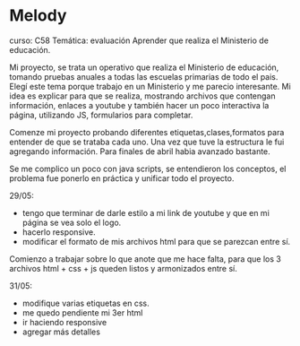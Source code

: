 # Melody

curso: C58
Temática: evaluación Aprender que realiza el Ministerio de educación.

Mi proyecto, se trata un operativo que realiza el Ministerio de educación, tomando pruebas anuales a todas  las escuelas primarias de todo el pais.
Elegí este tema porque trabajo en un Ministerio y me parecio interesante.
Mi idea es explicar para que se realiza, mostrando archivos que contengan información, enlaces a youtube y también hacer un poco interactiva la página, utilizando JS, formularios para completar. 

Comenze mi proyecto probando diferentes etiquetas,clases,formatos para entender de que se trataba cada uno. Una vez que tuve la estructura le fui agregando información. Para finales de abril habia avanzado bastante.

Se me complico un poco con java scripts, se entendieron los conceptos, el problema fue ponerlo en práctica y unificar todo el proyecto.

29/05: 
* tengo que terminar de darle estilo a mi link de youtube y que en mi página se vea solo el logo.
* hacerlo responsive.
* modificar el formato de mis archivos html para que se parezcan entre sí.

Comienzo a trabajar sobre lo que anote que me hace falta, para que los 3 archivos html + css + js queden listos y armonizados entre sí.

31/05:
* modifique varias etiquetas en css.
* me quedo pendiente mi 3er html
* ir haciendo responsive
* agregar más detalles


